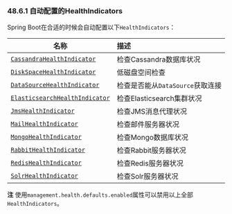 ### 48.6.1 自动配置的HealthIndicators

Spring Boot在合适的时候会自动配置以下`HealthIndicators`：

|名称|描述|
|----|:-----|
|[`CassandraHealthIndicator`](https://github.com/spring-projects/spring-boot/tree/v2.0.0.RELEASE/spring-boot-actuator/src/main/java/org/springframework/boot/actuate/health/CassandraHealthIndicator.java)|检查Cassandra数据库状况|
|[`DiskSpaceHealthIndicator`](https://github.com/spring-projects/spring-boot/tree/v2.0.0.RELEASE/spring-boot-actuator/src/main/java/org/springframework/boot/actuate/health/DiskSpaceHealthIndicator.java)|低磁盘空间检查|
|[`DataSourceHealthIndicator`](https://github.com/spring-projects/spring-boot/tree/v2.0.0.RELEASE/spring-boot-actuator/src/main/java/org/springframework/boot/actuate/health/DataSourceHealthIndicator.java)|检查是否能从`DataSource`获取连接|
|[`ElasticsearchHealthIndicator`](https://github.com/spring-projects/spring-boot/tree/v2.0.0.RELEASE/spring-boot-actuator/src/main/java/org/springframework/boot/actuate/health/ElasticsearchHealthIndicator.java)|检查Elasticsearch集群状况|
|[`JmsHealthIndicator`](https://github.com/spring-projects/spring-boot/tree/v2.0.0.RELEASE/spring-boot-actuator/src/main/java/org/springframework/boot/actuate/health/JmsHealthIndicator.java)|检查JMS消息代理状况|
|[`MailHealthIndicator`](https://github.com/spring-projects/spring-boot/tree/v2.0.0.RELEASE/spring-boot-actuator/src/main/java/org/springframework/boot/actuate/health/MailHealthIndicator.java)|检查邮件服务器状况|
|[`MongoHealthIndicator`](https://github.com/spring-projects/spring-boot/tree/v2.0.0.RELEASE/spring-boot-actuator/src/main/java/org/springframework/boot/actuate/health/MongoHealthIndicator.java)|检查Mongo数据库状况|
|[`RabbitHealthIndicator`](https://github.com/spring-projects/spring-boot/tree/v2.0.0.RELEASE/spring-boot-actuator/src/main/java/org/springframework/boot/actuate/health/MongoHealthIndicator.java)|检查Rabbit服务器状况|
|[`RedisHealthIndicator`](https://github.com/spring-projects/spring-boot/tree/v2.0.0.RELEASE/spring-boot-actuator/src/main/java/org/springframework/boot/actuate/health/RedisHealthIndicator.java)|检查Redis服务器状况|
|[`SolrHealthIndicator`](https://github.com/spring-projects/spring-boot/tree/v2.0.0.RELEASE/spring-boot-actuator/src/main/java/org/springframework/boot/actuate/health/SolrHealthIndicator.java)|检查Solr服务器状况|

**注** 使用`management.health.defaults.enabled`属性可以禁用以上全部`HealthIndicators`。
